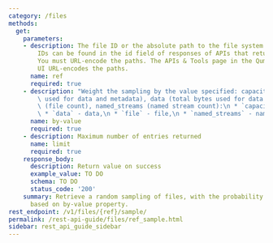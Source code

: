 ```yaml
---
category: /files
methods:
  get:
    parameters:
    - description: The file ID or the absolute path to the file system object. File
        IDs can be found in the id field of responses of APIs that return file attributes.
        You must URL-encode the paths. The APIs & Tools page in the Qumulo Core Web
        UI URL-encodes the paths.
      name: ref
      required: true
    - description: "Weight the sampling by the value specified: capacity (total bytes\
        \ used for data and metadata), data (total bytes used for data only), file\
        \ (file count), named_streams (named stream count):\n * `capacity` - capacity,\n\
        \ * `data` - data,\n * `file` - file,\n * `named_streams` - named_streams"
      name: by-value
      required: true
    - description: Maximum number of entries returned
      name: limit
      required: true
    response_body:
      description: Return value on success
      example_value: TO DO
      schema: TO DO
      status_code: '200'
    summary: Retrieve a random sampling of files, with the probability of being chosen
      based on by-value property.
rest_endpoint: /v1/files/{ref}/sample/
permalink: /rest-api-guide/files/ref_sample.html
sidebar: rest_api_guide_sidebar
---
```

